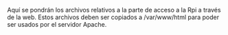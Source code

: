 Aquí se pondrán los archivos relativos a la parte de acceso a la Rpi a través de la web.
Estos archivos deben ser copiados a /var/www/html para poder ser usados por el servidor Apache.

